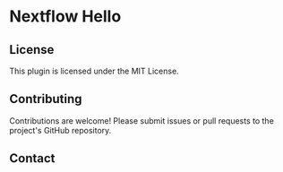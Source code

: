 # Nextflow Hello


## License

This plugin is licensed under the MIT License.

## Contributing

Contributions are welcome! Please submit issues or pull requests to the project's GitHub repository.

## Contact

